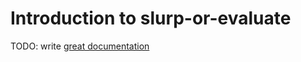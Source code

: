 # Introduction to slurp-or-evaluate

TODO: write [great documentation](http://jacobian.org/writing/what-to-write/)

